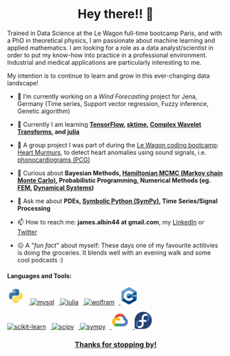 <h1 align="center">Hey there!! 👋 </h1>

Trained in Data Science at the Le Wagon full-time bootcamp Paris, and with a PhD in theoretical physics, I am passionate about machine
learning and applied mathematics. I am looking for a role as a data analyst/scientist in order to put my know-how into practice in a
professional environment. Industrial and medical applications are particularly interesting to me.

<!--The mechanical and the biomedical engineering sectors are especially attractive to me.-->

My intention is to continue to learn and grow in this ever-changing data landscape!

- 🦬 I’m currently working on a *Wind Forecasting* project for Jena, Germany (Time series, Support vector regression, Fuzzy inference, Genetic algorithm)

- 🌱 Currently I am learning **[TensorFlow](https://www.tensorflow.org/tutorials/quickstart/advanced), [sktime](https://github.com/sktime/sktime), [Complex Wavelet Transforms](https://people.math.sc.edu/blanco/IMI/DTCWT0.pdf), and [julia](https://julialang.org/learning/tutorials/)**

- 🤗 A group project I was part of during the [Le Wagon coding bootcamp](https://www.lewagon.com/fr/data-science-course): [Heart Murmurs](https://github.com/fablaw/circor), to detect heart anomalies using sound signals, i.e. [phonocardiograms (PCG)](https://physionet.org/content/circor-heart-sound/1.0.3/)

- 👾 Curious about **Bayesian Methods, [Hamiltonian MCMC (Markov chain Monte Carlo)](https://arogozhnikov.github.io/2016/12/19/markov_chain_monte_carlo.html), Probabilistic Programming, Numerical Methods (eg. [FEM](https://www.jousefmurad.com/fem/), [Dynamical Systems](https://uvadlc-notebooks.readthedocs.io/en/latest/tutorial_notebooks/DL2/Dynamical_systems/dynamical_systems_neural_odes.html))**

- 💬 Ask me about **PDEs, [Symbolic Python (SymPy)](https://www.sympy.org/), Time Series/Signal Processing**

- 📫 How to reach me: **james.albin44 at gmail.com**, my [LinkedIn](https://www.linkedin.com/in/albinjames1729/) or [Twitter](https://twitter.com/albinjames)

- 😖 A "*fun fact*" about myself: These days one of my favourite actitivies is doing the groceries. It blends well with an evening walk and some cool podcasts :)



<!--<h3 align="left">Connect with me:</h3>
<p align="left">
<a href="https://kaggle.com/fermion44" target="blank"><img align="center" src="https://raw.githubusercontent.com/rahuldkjain/github-profile-readme-generator/master/src/images/icons/Social/kaggle.svg" alt="fermion44" height="30" width="40" /></a>
</p>-->

<h4 align="left">Languages and Tools:</h4>
<p align="left">
  <a href="https://www.python.org" target="_blank" rel="noreferrer">
    <img src="https://raw.githubusercontent.com/devicons/devicon/master/icons/python/python-original.svg" alt="python" width="40" height="40" style="margin-right: 10px"/>
  </a>
  <a href="https://www.mysql.com/" target="_blank" rel="noreferrer">
    <img src="https://www.mysql.com/common/logos/logo-mysql-170x115.png" alt="mysql" width="40" height="40" style="margin-right: 10px"/>
  </a>
  <a href="https://julialang.org" target="_blank" rel="noreferrer">
    <img src="https://upload.wikimedia.org/wikipedia/commons/thumb/6/69/Julia_prog_language.svg/512px-Julia_prog_language.svg.png" alt="julia" width="40" height="40" style="margin-right: 10px"/>
  </a>
  <a href="https://www.wolfram.com/mathematica/" target="_blank" rel="noreferrer">
    <img src="https://upload.wikimedia.org/wikipedia/commons/thumb/2/20/Mathematica_Logo.svg/512px-Mathematica_Logo.svg.png" alt="wolfram" width="40" height="40" style="margin-right: 10px"/>
  </a>
  <a href="https://www.cplusplus.com/" target="_blank" rel="noreferrer">
    <img src="https://raw.githubusercontent.com/devicons/devicon/master/icons/cplusplus/cplusplus-original.svg" alt="cplusplus" width="40" height="40" style="margin-right: 10px"/>
  </a>
</p>

<p align="left">
  <a href="https://scikit-learn.org" target="_blank" rel="noreferrer">
    <img src="https://upload.wikimedia.org/wikipedia/commons/0/05/Scikit_learn_logo_small.svg" alt="scikit-learn" width="48" height="48" style="margin-right: 10px"/>
  </a>
  <a href="https://www.scipy.org" target="_blank" rel="noreferrer">
    <img src="https://scipy.org/images/logo.svg" alt="scipy" width="40" height="40" style="margin-right: 10px"/>
  </a>
  <a href="https://www.sympy.org" target="_blank" rel="noreferrer">
    <img src="https://www.sympy.org/static/images/logo.png" alt="sympy" width="40" height="40" style="margin-right: 10px"/>
  </a>
  <a href="https://cloud.google.com" target="_blank" rel="noreferrer">
    <img src="https://raw.githubusercontent.com/devicons/devicon/master/icons/googlecloud/googlecloud-original.svg" alt="gcp" width="40" height="40" style="margin-right: 10px"/>
  </a>
  <a href="https://getfedora.org" target="_blank" rel="noreferrer">
    <img src="https://raw.githubusercontent.com/devicons/devicon/master/icons/fedora/fedora-original.svg" alt="fedora" width="40" height="40" style="margin-right: 10px"/>
 



<h3 align="center">  Thanks for stopping by!  </h3>


<!--<h2 align="center">  Thanks for stopping by!  </h2> !>

<!--<h4 align="center">I look forward to a career in Data Science!</h4> !>
